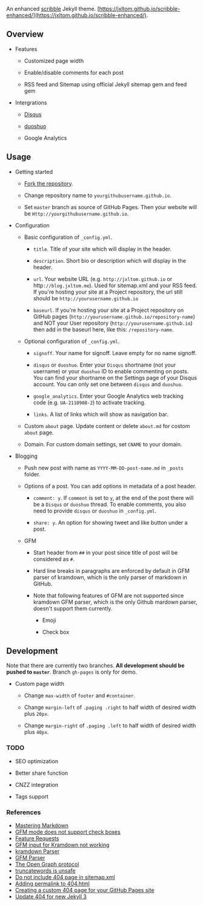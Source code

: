 An enhanced [scribble](https://github.com/muan/scribble) Jekyll theme. [https://jxltom.github.io/scribble-enhanced/](https://jxltom.github.io/scribble-enhanced/).

## Overview

- Features

    - Customized page width

    - Enable/disable comments for each post

    - RSS feed and Sitemap using official Jekyll sitemap gem and feed gem

- Intergrations

    - [Disqus](https://disqus.com/)

    - [duoshuo](http://duoshuo.com/)

    - Google Analytics

## Usage

- Getting started

    - [Fork the repository](https://github.com/jxltom/scribble-enhanced/fork).

    - Change repository name to ```yourgithubusername.github.io```.

    - Set ```master``` branch as source of GitHub Pages. Then your website will be ```Http://yourgithubusername.github.io```.

- Configuration

    - Basic configuration of ```_config.yml```.

        - ```title```. Title of your site which will display in the header.

        - ```description```. Short bio or description which will display in the header.

        - ```url```. Your website URL (e.g. ```http://jxltom.github.io``` or http```://blog.jxltom.me```). Used for sitemap.xml and your RSS feed. If you're hosting your site at a Project repository, the url still should be ```http://yourusername.github.io```

        - ```baseurl```. If you're hosting your site at a Project repository on GitHub pages (```http://yourusername.github.io/repository-name```) and NOT your User repository (```http://yourusername.github.io```) then add in the baseurl here, like this: ```/repository-name```.

    - Optional configuration of ```_config.yml```.

        - ```signoff```. Your name for signoff. Leave empty for no name signoff.

        - ```disqus``` or ```duoshuo```. Enter your ```Disqus``` shortname (not your username) or your ```duoshuo``` ID to enable commenting on posts. You can find your shortname on the Settings page of your Disqus account. You can only set one between ```disqus``` and ```duoshuo```.

        - ```google_analytics```. Enter your Google Analytics web tracking code (e.g. ```UA-2110908-2```) to activate tracking.

        - ```links```. A list of links which will show as navigation bar.

    - Custom ```about``` page. Update content or delete ```about.md``` for costom ```about``` page.

    - Domain. For custom domain settings, set ```CNAME``` to your domain.

- Blogging

    - Push new post with name as ```YYYY-MM-DD-post-name.md``` in ```_posts``` folder.

    - Options of a post. You can add options in metadata of a post header.

        - ```comment: y```. If ```comment``` is set to ```y```, at the end of the post there will be a ```Disqus``` or ```duoshuo``` thread. To enable comments, you also need to provide ```disqus``` or ```duoshuo``` in ```_config.yml```.

        - ```share: y```. An option for showing tweet and like button under a post.

    - GFM

        - Start header from ```##``` in your post since title of post will be considered as ```#```.

        - Hard line breaks in paragraphs are enforced by default in GFM parser of kramdown, which is the only parser of markdown in GitHub.

        - Note that following features of GFM are not supported since kramdown GFM parser, which is the only Github mardown parser, doesn't support them currently.

            - Emoji

            - Check box

## Development

Note that there are currently two branches. **All development should be pushed to ```master```**. Branch ```gh-pages``` is only for demo.

- Custom page width

    - Change ```max-width``` of ```footer``` and ```#container```.

    - Change ```margin-left``` of ```.paging .right``` to half width of desired width plus ```20px```.

    - Change ```margin-right``` of ```.paging .left``` to half width of desired width plus ```40px```.

### TODO

- SEO optimization

- Better share function

- CNZZ integration

- Tags support

### References

- [Mastering Markdown](https://guides.github.com/features/mastering-markdown)
- [GFM mode does not support check boxes](https://github.com/gettalong/kramdown/issues/346)
- [Feature Requests](https://github.com/gettalong/kramdown/projects/1)
- [GFM input for Kramdown not working](https://github.com/jekyll/jekyll/issues/4529)
- [kramdown Parser](https://kramdown.gettalong.org/parser/kramdown.html)
- [GFM Parser](https://kramdown.gettalong.org/parser/gfm.html)
- [The Open Graph protocol](http://ogp.me/)
- [truncatewords is unsafe](https://github.com/barryclark/jekyll-now/issues/117)
- [Do not include 404 page in sitemap.xml](https://github.com/barryclark/jekyll-now/pull/356)
- [Adding permalink to 404.html](https://github.com/muan/scribble/pull/42)
- [Creating a custom 404 page for your GitHub Pages site](https://help.github.com/articles/creating-a-custom-404-page-for-your-github-pages-site/)
- [Update 404 for new Jekyll 3](https://github.com/barryclark/jekyll-now/pull/404)